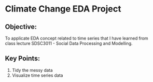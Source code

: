 # Climate Change EDA Project

## Objective:
To applicate EDA concept related to time series that I have learned from class lecture SDSC3011 - Social Data Processing and Modelling.

## Key Points:
1. Tidy the messy data
2. Visualize time series data
